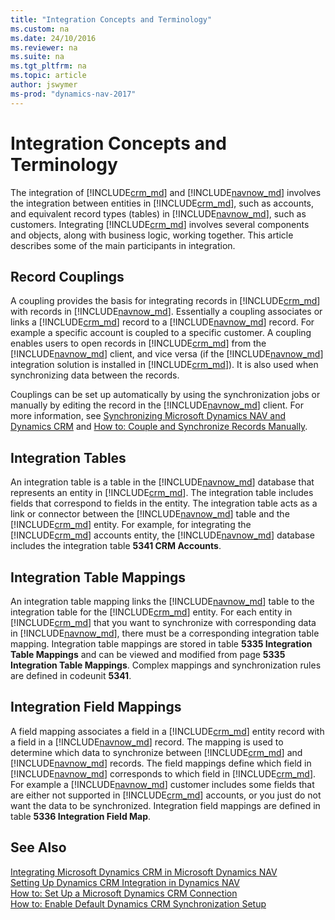 ```yaml
---
title: "Integration Concepts and Terminology"
ms.custom: na
ms.date: 24/10/2016
ms.reviewer: na
ms.suite: na
ms.tgt_pltfrm: na
ms.topic: article
author: jswymer
ms-prod: "dynamics-nav-2017"
---
```

# Integration Concepts and Terminology
The integration of [!INCLUDE[crm_md](includes/crm_md.md)] and [!INCLUDE[navnow_md](includes/navnow_md.md)] involves the integration between entities in [!INCLUDE[crm_md](includes/crm_md.md)], such as accounts, and equivalent record types \(tables\) in [!INCLUDE[navnow_md](includes/navnow_md.md)], such as customers. Integrating [!INCLUDE[crm_md](includes/crm_md.md)] involves several components and objects, along with business logic, working together. This article describes some of the main participants in integration.

##  <a name="CouplingOverview"></a> Record Couplings
A coupling provides the basis for integrating records in [!INCLUDE[crm_md](includes/crm_md.md)] with records in  [!INCLUDE[navnow_md](includes/navnow_md.md)]. Essentially a coupling associates or links a [!INCLUDE[crm_md](includes/crm_md.md)] record to a [!INCLUDE[navnow_md](includes/navnow_md.md)] record. For example a specific account is coupled to a specific customer. A coupling enables users to open records in [!INCLUDE[crm_md](includes/crm_md.md)] from the  [!INCLUDE[navnow_md](includes/navnow_md.md)] client, and vice versa \(if the [!INCLUDE[navnow_md](includes/navnow_md.md)] integration solution is installed in [!INCLUDE[crm_md](includes/crm_md.md)]\). It is also used when synchronizing data between the records.

Couplings can be set up automatically by using the synchronization jobs or manually by editing the record in the [!INCLUDE[navnow_md](includes/navnow_md.md)]  client. For more information, see [Synchronizing Microsoft Dynamics NAV and Dynamics CRM](Synchronizing-Dynamics-NAV-and-Dynamics-CRM.md) and [How to: Couple and Synchronize Records Manually](How-to-Couple-and-Synchronize-Records-Manually.md).

##  <a name="IntegrationTableOverview"></a> Integration Tables
 An integration table is a table in the [!INCLUDE[navnow_md](includes/navnow_md.md)] database that represents an entity in [!INCLUDE[crm_md](includes/crm_md.md)]. The integration table includes fields that correspond to fields in the entity. The integration table acts as a link or connector between the [!INCLUDE[navnow_md](includes/navnow_md.md)] table and the [!INCLUDE[crm_md](includes/crm_md.md)] entity. For example, for integrating the [!INCLUDE[crm_md](includes/crm_md.md)] accounts entity, the [!INCLUDE[navnow_md](includes/navnow_md.md)] database includes the integration table **5341 CRM Accounts**.

##  <a name="IntegTblMappingsOverview"></a> Integration Table Mappings
 An integration table mapping links the [!INCLUDE[navnow_md](includes/navnow_md.md)] table to the integration table for the [!INCLUDE[crm_md](includes/crm_md.md)] entity. For each entity in [!INCLUDE[crm_md](includes/crm_md.md)] that you want to synchronize with corresponding data in [!INCLUDE[navnow_md](includes/navnow_md.md)], there must be a corresponding integration table mapping. Integration table mappings are stored in table **5335 Integration Table Mappings** and can be viewed and modified from page **5335 Integration Table Mappings**. Complex mappings and synchronization rules are defined in codeunit **5341**.

##  <a name="IntegFieldMappingsOverview"></a> Integration Field Mappings
 A field mapping associates a field in a [!INCLUDE[crm_md](includes/crm_md.md)] entity record with a field in a [!INCLUDE[navnow_md](includes/navnow_md.md)] record. The mapping is used to determine which data to synchronize between [!INCLUDE[crm_md](includes/crm_md.md)] and [!INCLUDE[navnow_md](includes/navnow_md.md)] records. The field mappings define which field in [!INCLUDE[navnow_md](includes/navnow_md.md)] corresponds to which field in [!INCLUDE[crm_md](includes/crm_md.md)]. For example a [!INCLUDE[navnow_md](includes/navnow_md.md)] customer includes some fields that are either not supported in [!INCLUDE[crm_md](includes/crm_md.md)] accounts, or you just do not want the data to be synchronized. Integration field mappings are defined in table **5336 Integration Field Map**.

## See Also
[Integrating Microsoft Dynamics CRM in Microsoft Dynamics NAV](Integrating-Dynamics-CRM-in-Microsoft-DynamicsNAV.md)  
[Setting Up Dynamics CRM Integration in Dynamics NAV](Setting-Up-Dynamics-CRM-Integration.md)  
[How to: Set Up a Microsoft Dynamics CRM Connection](How-to-Set-Up-Dynamics-CRM-Connection.md)  
[How to: Enable Default Dynamics CRM Synchronization Setup](How-to-Enable-Default-Dynamics-CRM-Synchronization-Setup.md)  
